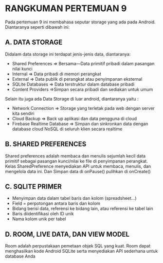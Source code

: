 # RANGKUMAN PERTEMUAN 9

Pada pertemuan 9 ini membahasa seputar storage yang ada pada Android. Diantaranya seperti dibawah ini:

## A. DATA STORAGE

Didalam data storage ini terdapat jenis-jenis data, diantaranya:

- Shared Preferences => Bersama—Data primitif pribadi dalam pasangan nilai kunci
- Internal => Data pribadi di memori perangkat
- External => Data publik di perangkat atau penyimpanan eksternal
- SQLite Databases => Data terstruktur dalam database pribadi
- Content Providers =>Simpan secara pribadi dan sediakan untuk umum

Selain itu juga ada Data Storage di luar android, diantaranya yaitu :

- Network Connection => Storage yang terletak pada web dengan server kita sendiri
- Cloud Backup => Back up aplikasi dan data pengguna di cloud
- Firebase Realtime Database => Simpan dan sinkronkan data dengan database cloud NoSQL di seluruh klien secara realtime

## B. SHARED PREFERENCES

Shared preferences adalah membaca dan menulis sejumlah kecil data primitif sebagai pasangan kunci/nilai ke file di penyimpanan perangkat.
Kelas SharedPreference menyediakan API untuk membaca, menulis, dan mengelola data ini. Dan Simpan data di onPause() pulihkan di onCreate()

## C. SQLITE PRIMER

- Menyimpan data dalam tabel baris dan kolom (spreadsheet…)
- Field = perpotongan antara baris dan kolom
- Bidang berisi data, referensi ke bidang lain, atau referensi ke tabel lain
- Baris diidentifikasi oleh ID unik
- Nama kolom unik per tabel

## D. ROOM, LIVE DATA, DAN VIEW MODEL

Room adalah perpustakaan pemetaan objek SQL yang kuat. Room dapat menghasilkan kode Android SQLite serta menyediakan API sederhana untuk database Anda

